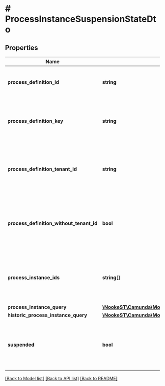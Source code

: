 # # ProcessInstanceSuspensionStateDto

## Properties

Name | Type | Description | Notes
------------ | ------------- | ------------- | -------------
**process_definition_id** | **string** | The process definition id of the process instances to activate or suspend.  **Note**: This parameter can be used only with combination of &#x60;suspended&#x60;. | [optional]
**process_definition_key** | **string** | The process definition key of the process instances to activate or suspend.  **Note**: This parameter can be used only with combination of &#x60;suspended&#x60;, &#x60;processDefinitionTenantId&#x60;, and &#x60;processDefinitionWithoutTenantId&#x60;. | [optional]
**process_definition_tenant_id** | **string** | Only activate or suspend process instances of a process definition which belongs to a tenant with the given id.  **Note**: This parameter can be used only with combination of &#x60;suspended&#x60;, &#x60;processDefinitionKey&#x60;, and &#x60;processDefinitionWithoutTenantId&#x60;. | [optional]
**process_definition_without_tenant_id** | **bool** | Only activate or suspend process instances of a process definition which belongs to no tenant. Value may only be true, as false is the default behavior.  **Note**: This parameter can be used only with combination of &#x60;suspended&#x60;, &#x60;processDefinitionKey&#x60;, and &#x60;processDefinitionTenantId&#x60;. | [optional]
**process_instance_ids** | **string[]** | A list of process instance ids which defines a group of process instances which will be activated or suspended by the operation.  **Note**: This parameter can be used only with combination of &#x60;suspended&#x60;, &#x60;processInstanceQuery&#x60;, and &#x60;historicProcessInstanceQuery&#x60;. | [optional]
**process_instance_query** | [**\NookeST\Camunda\Model\ProcessInstanceQueryDto**](ProcessInstanceQueryDto.md) |  | [optional]
**historic_process_instance_query** | [**\NookeST\Camunda\Model\HistoricProcessInstanceQueryDto**](HistoricProcessInstanceQueryDto.md) |  | [optional]
**suspended** | **bool** | A Boolean value which indicates whether to activate or suspend a given instance (e.g. process instance, job, or batch). When the value is set to true, the given instance will be suspended and when the value is set to false, the given instance will be activated. | [optional]

[[Back to Model list]](../../README.md#models) [[Back to API list]](../../README.md#endpoints) [[Back to README]](../../README.md)
